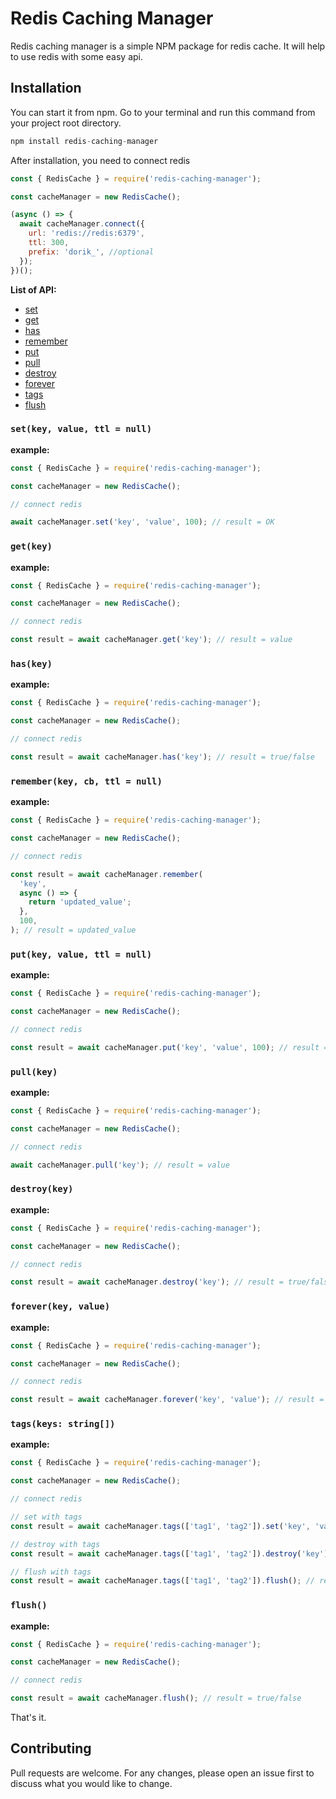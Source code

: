 # Redis Caching Manager

Redis caching manager is a simple NPM package for redis cache. It will help to use redis with some easy api.

## Installation

You can start it from npm. Go to your terminal and run this command from your project root directory.

```javascript
npm install redis-caching-manager
```

After installation, you need to connect redis

```javascript
const { RedisCache } = require('redis-caching-manager');

const cacheManager = new RedisCache();

(async () => {
  await cacheManager.connect({
    url: 'redis://redis:6379',
    ttl: 300,
    prefix: 'dorik_', //optional
  });
})();
```

**List of API:**

- [set](#setkey-value-ttl--null)
- [get](#getkey)
- [has](#haskey)
- [remember](#rememberkey-cb-ttl--null)
- [put](#putkey-value-ttl--null)
- [pull](#pullkey)
- [destroy](#destroykey)
- [forever](#foreverkey-value)
- [tags](#tagskeys-string)
- [flush](#flush)

### `set(key, value, ttl = null)`

**example:**

```javascript
const { RedisCache } = require('redis-caching-manager');

const cacheManager = new RedisCache();

// connect redis

await cacheManager.set('key', 'value', 100); // result = OK
```

### `get(key)`

**example:**

```javascript
const { RedisCache } = require('redis-caching-manager');

const cacheManager = new RedisCache();

// connect redis

const result = await cacheManager.get('key'); // result = value
```

### `has(key)`

**example:**

```javascript
const { RedisCache } = require('redis-caching-manager');

const cacheManager = new RedisCache();

// connect redis

const result = await cacheManager.has('key'); // result = true/false
```

### `remember(key, cb, ttl = null)`

**example:**

```javascript
const { RedisCache } = require('redis-caching-manager');

const cacheManager = new RedisCache();

// connect redis

const result = await cacheManager.remember(
  'key',
  async () => {
    return 'updated_value';
  },
  100,
); // result = updated_value
```

### `put(key, value, ttl = null)`

**example:**

```javascript
const { RedisCache } = require('redis-caching-manager');

const cacheManager = new RedisCache();

// connect redis

const result = await cacheManager.put('key', 'value', 100); // result = OK
```

### `pull(key)`

**example:**

```javascript
const { RedisCache } = require('redis-caching-manager');

const cacheManager = new RedisCache();

// connect redis

await cacheManager.pull('key'); // result = value
```

### `destroy(key)`

**example:**

```javascript
const { RedisCache } = require('redis-caching-manager');

const cacheManager = new RedisCache();

// connect redis

const result = await cacheManager.destroy('key'); // result = true/false
```

### `forever(key, value)`

**example:**

```javascript
const { RedisCache } = require('redis-caching-manager');

const cacheManager = new RedisCache();

// connect redis

const result = await cacheManager.forever('key', 'value'); // result = true/false
```

### `tags(keys: string[])`

**example:**

```javascript
const { RedisCache } = require('redis-caching-manager');

const cacheManager = new RedisCache();

// connect redis

// set with tags
const result = await cacheManager.tags(['tag1', 'tag2']).set('key', 'value'); // result = OK

// destroy with tags
const result = await cacheManager.tags(['tag1', 'tag2']).destroy('key'); // result = true/false

// flush with tags
const result = await cacheManager.tags(['tag1', 'tag2']).flush(); // result = true/false
```

### `flush()`

**example:**

```javascript
const { RedisCache } = require('redis-caching-manager');

const cacheManager = new RedisCache();

// connect redis

const result = await cacheManager.flush(); // result = true/false
```

That's it.

## Contributing

Pull requests are welcome. For any changes, please open an issue first to discuss what you would like to change.
